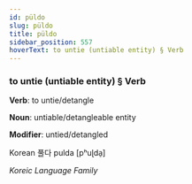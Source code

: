 ```yaml
---
id: püldo
slug: püldo
title: püldo
sidebar_position: 557
hoverText: to untie (untiable entity) § Verb
---
```


### to untie (untiable entity) § Verb

**Verb**: to untie/detangle

**Noun**: untiable/detangleable entity

**Modifier**: untied/detangled

Korean 풀다 pulda [pʰuɭda̠]

*Koreic Language Family*